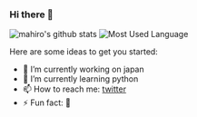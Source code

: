 ### Hi there 👋


![mahiro's github stats](https://github-readme-stats.vercel.app/api?username=mahiro72&theme=dracula)
![Most Used Language](https://github-readme-stats.vercel.app/api/top-langs/?username=mahiro72&layout=compact&theme=dracula)

Here are some ideas to get you started:

- 🔭 I’m currently working on japan
- 🌱 I’m currently learning python
- 📫 How to reach me: [twitter](https://twitter.com/kzhMEzKhYxG1LOv)
- ⚡ Fun fact: 🐍


